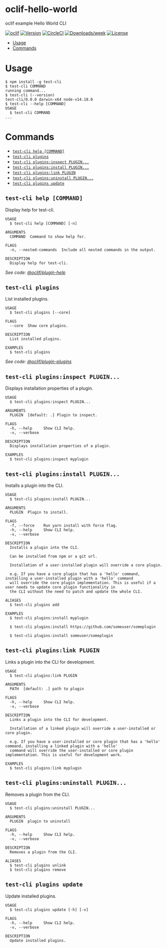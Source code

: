 oclif-hello-world
=================

oclif example Hello World CLI

[![oclif](https://img.shields.io/badge/cli-oclif-brightgreen.svg)](https://oclif.io)
[![Version](https://img.shields.io/npm/v/oclif-hello-world.svg)](https://npmjs.org/package/oclif-hello-world)
[![CircleCI](https://circleci.com/gh/oclif/hello-world/tree/main.svg?style=shield)](https://circleci.com/gh/oclif/hello-world/tree/main)
[![Downloads/week](https://img.shields.io/npm/dw/oclif-hello-world.svg)](https://npmjs.org/package/oclif-hello-world)
[![License](https://img.shields.io/npm/l/oclif-hello-world.svg)](https://github.com/oclif/hello-world/blob/main/package.json)

<!-- toc -->
* [Usage](#usage)
* [Commands](#commands)
<!-- tocstop -->
# Usage
<!-- usage -->
```sh-session
$ npm install -g test-cli
$ test-cli COMMAND
running command...
$ test-cli (--version)
test-cli/0.0.0 darwin-x64 node-v14.18.0
$ test-cli --help [COMMAND]
USAGE
  $ test-cli COMMAND
...
```
<!-- usagestop -->
# Commands
<!-- commands -->
* [`test-cli help [COMMAND]`](#test-cli-help-command)
* [`test-cli plugins`](#test-cli-plugins)
* [`test-cli plugins:inspect PLUGIN...`](#test-cli-pluginsinspect-plugin)
* [`test-cli plugins:install PLUGIN...`](#test-cli-pluginsinstall-plugin)
* [`test-cli plugins:link PLUGIN`](#test-cli-pluginslink-plugin)
* [`test-cli plugins:uninstall PLUGIN...`](#test-cli-pluginsuninstall-plugin)
* [`test-cli plugins update`](#test-cli-plugins-update)

## `test-cli help [COMMAND]`

Display help for test-cli.

```
USAGE
  $ test-cli help [COMMAND] [-n]

ARGUMENTS
  COMMAND  Command to show help for.

FLAGS
  -n, --nested-commands  Include all nested commands in the output.

DESCRIPTION
  Display help for test-cli.
```

_See code: [@oclif/plugin-help](https://github.com/oclif/plugin-help/blob/v5.1.10/src/commands/help.ts)_

## `test-cli plugins`

List installed plugins.

```
USAGE
  $ test-cli plugins [--core]

FLAGS
  --core  Show core plugins.

DESCRIPTION
  List installed plugins.

EXAMPLES
  $ test-cli plugins
```

_See code: [@oclif/plugin-plugins](https://github.com/oclif/plugin-plugins/blob/v2.0.12/src/commands/plugins/index.ts)_

## `test-cli plugins:inspect PLUGIN...`

Displays installation properties of a plugin.

```
USAGE
  $ test-cli plugins:inspect PLUGIN...

ARGUMENTS
  PLUGIN  [default: .] Plugin to inspect.

FLAGS
  -h, --help     Show CLI help.
  -v, --verbose

DESCRIPTION
  Displays installation properties of a plugin.

EXAMPLES
  $ test-cli plugins:inspect myplugin
```

## `test-cli plugins:install PLUGIN...`

Installs a plugin into the CLI.

```
USAGE
  $ test-cli plugins:install PLUGIN...

ARGUMENTS
  PLUGIN  Plugin to install.

FLAGS
  -f, --force    Run yarn install with force flag.
  -h, --help     Show CLI help.
  -v, --verbose

DESCRIPTION
  Installs a plugin into the CLI.

  Can be installed from npm or a git url.

  Installation of a user-installed plugin will override a core plugin.

  e.g. If you have a core plugin that has a 'hello' command, installing a user-installed plugin with a 'hello' command
  will override the core plugin implementation. This is useful if a user needs to update core plugin functionality in
  the CLI without the need to patch and update the whole CLI.

ALIASES
  $ test-cli plugins add

EXAMPLES
  $ test-cli plugins:install myplugin 

  $ test-cli plugins:install https://github.com/someuser/someplugin

  $ test-cli plugins:install someuser/someplugin
```

## `test-cli plugins:link PLUGIN`

Links a plugin into the CLI for development.

```
USAGE
  $ test-cli plugins:link PLUGIN

ARGUMENTS
  PATH  [default: .] path to plugin

FLAGS
  -h, --help     Show CLI help.
  -v, --verbose

DESCRIPTION
  Links a plugin into the CLI for development.

  Installation of a linked plugin will override a user-installed or core plugin.

  e.g. If you have a user-installed or core plugin that has a 'hello' command, installing a linked plugin with a 'hello'
  command will override the user-installed or core plugin implementation. This is useful for development work.

EXAMPLES
  $ test-cli plugins:link myplugin
```

## `test-cli plugins:uninstall PLUGIN...`

Removes a plugin from the CLI.

```
USAGE
  $ test-cli plugins:uninstall PLUGIN...

ARGUMENTS
  PLUGIN  plugin to uninstall

FLAGS
  -h, --help     Show CLI help.
  -v, --verbose

DESCRIPTION
  Removes a plugin from the CLI.

ALIASES
  $ test-cli plugins unlink
  $ test-cli plugins remove
```

## `test-cli plugins update`

Update installed plugins.

```
USAGE
  $ test-cli plugins update [-h] [-v]

FLAGS
  -h, --help     Show CLI help.
  -v, --verbose

DESCRIPTION
  Update installed plugins.
```
<!-- commandsstop -->
